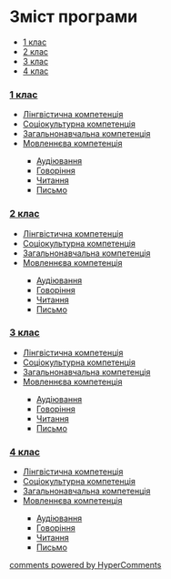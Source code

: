 <div id="hypercomments_widget" class="js-hypercomments-widget invisible"></div>

# Зміст програми

<div>
  <!-- Nav tabs -->
  <ul class="nav nav-tabs" role="tablist">
    <li role="presentation" class="active"><a href="#home" aria-controls="home" role="tab" data-toggle="tab">1 клас</a></li>
    <li role="presentation"><a href="#menu1" aria-controls="menu1" role="tab" data-toggle="tab">2 клас</a></li>
    <li role="presentation"><a href="#menu2" aria-controls="menu2" role="tab" data-toggle="tab">3 клас</a></li>
    <li role="presentation"><a href="#menu3" aria-controls="menu3" role="tab" data-toggle="tab">4 клас</a></li>
  </ul>
  <!-- Tab panes -->
  <div class="tab-content">
    <div role="tabpanel" class="tab-pane active" id="home"><h3><a href="http://frenchmonnormal.ed-era.com/1/1_klas.html">1 клас</a></h3>
<ul type="disc">
<li><a href="http://frenchmonnormal.ed-era.com/1/lyngvystykhna_kompetenzia.html">Лінгвістична компетенція</a></li>
<li><a href="http://frenchmonnormal.ed-era.com/1/soziokulturna_kompetenzia.html">Соціокультурна компетенція</a></li>
<li><a href="http://frenchmonnormal.ed-era.com/1/zagalnonavchalna_kompetenzya.html">Загальнонавчальна компетенція</a></li>
<li><a href="http://frenchmonnormal.ed-era.com/1/movlennyeva_kompetenzia.html">Мовленнєва компетенція</a></li>
<ul type="square">
<li><a href="http://frenchmonnormal.ed-era.com/1/audiyuvannya.html">Аудіювання</a></li>
<li><a href="http://frenchmonnormal.ed-era.com/1/govorinnya.html">Говоріння</a></li>
<li><a href="http://frenchmonnormal.ed-era.com/1/chitannya.html">Читання</a></li>
<li><a href="http://frenchmonnormal.ed-era.com/1/pysmo.html">Письмо</a></li>
</ul>
</ul>
</div>
<div role="tabpanel" class="tab-pane" id="menu1"><h3><a href="http://frenchmonnormal.ed-era.com/2/2_klas.html">2 клас</a></h3>
<ul type="disc">
<li><a href="http://frenchmonnormal.ed-era.com/2/lyngvystykhna_kompetenzia.html">Лінгвістична компетенція</a></li>
<li><a href="http://frenchmonnormal.ed-era.com/2/soziokulturna_kompetenzia.html">Соціокультурна компетенція</a></li>
<li><a href="http://frenchmonnormal.ed-era.com/2/zagalnonavchalna_kompetenzya.html">Загальнонавчальна компетенція</a></li>
<li><a href="http://frenchmonnormal.ed-era.com/2/movlennyeva_kompetenzia.html">Мовленнєва компетенція</a></li>
<ul type="square">
<li><a href="http://frenchmonnormal.ed-era.com/2/audiyuvannya.html">Аудіювання</a></li>
<li><a href="http://frenchmonnormal.ed-era.com/2/govorinnya.html">Говоріння</a></li>
<li><a href="http://frenchmonnormal.ed-era.com/2/chitannya.html">Читання</a></li>
<li><a href="http://frenchmonnormal.ed-era.com/2/pysmo.html">Письмо</a></li>
</ul>
</ul>
</div>
<div role="tabpanel" class="tab-pane" id="menu2"><h3><a href="http://frenchmonnormal.ed-era.com/3/3_klas.html">3 клас</a></h3>
<ul type="disc">
<li><a href="http://frenchmonnormal.ed-era.com/3/lyngvystykhna_kompetenzia.html">Лінгвістична компетенція</a></li>
<li><a href="http://frenchmonnormal.ed-era.com/3/soziokulturna_kompetenzia.html">Соціокультурна компетенція</a></li>
<li><a href="http://frenchmonnormal.ed-era.com/3/zagalnonavchalna_kompetenzya.html">Загальнонавчальна компетенція</a></li>
<li><a href="http://frenchmonnormal.ed-era.com/3/movlennyeva_kompetenzia.html">Мовленнєва компетенція</a></li>
<ul type="square">
<li><a href="http://frenchmonnormal.ed-era.com/3/audiyuvannya.html">Аудіювання</a></li>
<li><a href="http://frenchmonnormal.ed-era.com/3/govorinnya.html">Говоріння</a></li>
<li><a href="http://frenchmonnormal.ed-era.com/3/chitannya.html">Читання</a></li>
<li><a href="http://frenchmonnormal.ed-era.com/3/pysmo.html">Письмо</a></li>
</ul>
</ul>
</div>
<div role="tabpanel" class="tab-pane" id="menu3"><h3><a href="http://frenchmonnormal.ed-era.com/4/4_klas.html">4 клас</a></h3>
<ul type="disc">
<li><a href="http://frenchmonnormal.ed-era.com/4/lyngvystykhna_kompetenzia.html">Лінгвістична компетенція</a></li>
<li><a href="http://frenchmonnormal.ed-era.com/4/soziokulturna_kompetenzia.html">Соціокультурна компетенція</a></li>
<li><a href="http://frenchmonnormal.ed-era.com/4/zagalnonavchalna_kompetenzya.html">Загальнонавчальна компетенція</a></li>
<li><a href="http://frenchmonnormal.ed-era.com/4/movlennyeva_kompetenzia.html">Мовленнєва компетенція</a></li>
<ul type="square">
<li><a href="http://frenchmonnormal.ed-era.com/4/audiyuvannya.html">Аудіювання</a></li>
<li><a href="http://frenchmonnormal.ed-era.com/4/govorinnya.html">Говоріння</a></li>
<li><a href="http://frenchmonnormal.ed-era.com/4/chitannya.html">Читання</a></li>
<li><a href="http://frenchmonnormal.ed-era.com/4/pysmo.html">Письмо</a></li>
</ul>
</ul>
</div>
</div>
</div>


<div class="js-hypercomments-container">
<a href="http://hypercomments.com" class="hc-link" title="comments widget">comments powered by HyperComments</a>
</div>